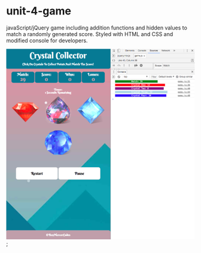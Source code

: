# unit-4-game
javaScript/jQuery game including addition functions and hidden values to match a randomly generated score. Styled with HTML and CSS and modified console for developers.

![crystal game](assets/images/crystalGame.png);
